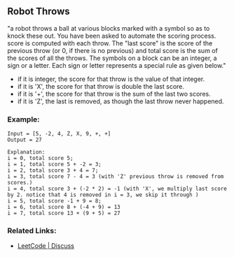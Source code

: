 ## Robot Throws

"a robot throws a ball at various blocks marked with a symbol so as to knock these out. You have been asked to automate the scoring process. score is computed with each throw. The "last score" is the score of the previous throw (or 0, if there is no previous) and total score is the sum of the scores of all the throws. The symbols on a block can be an integer, a sign or a letter. Each sign or letter represents a special rule as given below."

* if it is integer, the score for that throw is the value of that integer.
* if it is 'X', the score for that throw is double the last score.
* if it is '+', the score for that throw is the sum of the last two scores.
* if it is 'Z', the last is removed, as though the last throw never happened.

### Example:
```
Input = [5, -2, 4, Z, X, 9, +, +]
Output = 27

Explanation:
i = 0, total score 5;
i = 1, total score 5 + -2 = 3;
i = 2, total score 3 + 4 = 7;
i = 3, total score 7 - 4 = 3 (with 'Z' previous throw is removed from scores.)
i = 4, total score 3 + (-2 * 2) = -1 (with 'X', we multiply last score by 2. notice that 4 is removed in i = 3, we skip it through )
i = 5, total score -1 + 9 = 8;
i = 6, total score 8 + (-4 + 9) = 13
i = 7, total score 13 + (9 + 5) = 27
```

### Related Links:
* [LeetCode | Discuss](https://leetcode.com/discuss/interview-question/344650/Amazon-Online-Assessment-Questions/608750)
